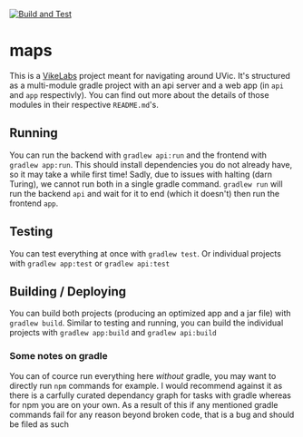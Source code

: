[![Build and Test](https://github.com/MarcusDunn/maps/actions/workflows/docker-test.yml/badge.svg)](https://github.com/MarcusDunn/maps/actions/workflows/docker-test.yml)

# maps

This is a [VikeLabs](https://www.vikelabs.ca/) project meant for navigating around UVic. It's structured as a
multi-module gradle project with an api server and a web app (in `api` and `app` respectivly). You can find out more
about the details of those modules in their respective `README.md`'s.

## Running

You can run the backend with `gradlew api:run` and the frontend with `gradlew app:run`. This should install dependencies
you do not already have, so it may take a while first time! Sadly, due to issues with halting (darn Turing), we cannot
run both in a single gradle command. `gradlew run` will run the backend `api` and wait for it to end (which it doesn't)
then run the frontend `app`.

## Testing

You can test everything at once with `gradlew test`. Or individual projects with `gradlew app:test`
or `gradlew api:test`

## Building / Deploying

You can build both projects (producing an optimized app and a jar file) with `gradlew build`. Similar to testing and
running, you can build the individual projects with `gradlew app:build` and `gradlew api:build` 

### Some notes on gradle

You can of cource run everything here *without* gradle, you may want to directly run `npm` commands for example. I would
recommend against it as there is a carfully curated dependancy graph for tasks with gradle whereas for npm you are on your
own. As a result of this if any mentioned gradle commands fail for any reason beyond broken code, that is a bug and should be filed 
as such
